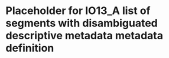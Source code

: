 # Placeholder for IO13_A list of segments with disambiguated descriptive metadata metadata definition

